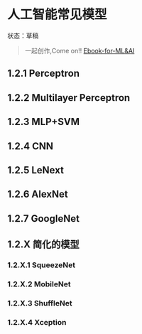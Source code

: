 # 人工智能常见模型

状态：草稿

> 一起创作,Come on!! [Ebook-for-ML&AI](https://github.com/media-tm/MTOpenML)

## 1.2.1 Perceptron

## 1.2.2 Multilayer Perceptron

## 1.2.3 MLP+SVM

## 1.2.4 CNN

## 1.2.5 LeNext

## 1.2.6 AlexNet

## 1.2.7 GoogleNet

## 1.2.X 简化的模型
### 1.2.X.1 SqueezeNet
### 1.2.X.2 MobileNet
### 1.2.X.3 ShuffleNet
### 1.2.X.4 Xception
